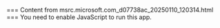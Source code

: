 === Content from msrc.microsoft.com_d07738ac_20250110_120314.html ===
You need to enable JavaScript to run this app.

